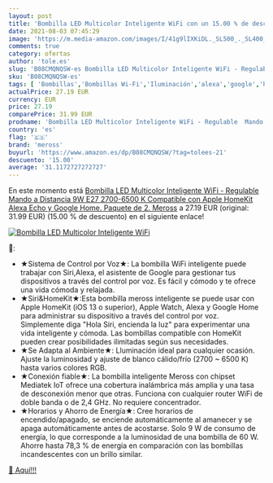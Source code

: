 ```yaml
---
layout: post
title: 'Bombilla LED Multicolor Inteligente WiFi con un 15.00 % de descuento'
date: 2021-08-03 07:45:29
image: 'https://m.media-amazon.com/images/I/41g9lIXKiDL._SL500_._SL400_.jpg'
comments: true
category: ofertas
author: 'tole.es'
slug: 'B08CMQNQSW-es Bombilla LED Multicolor Inteligente WiFi - Regulable Mando...'
sku: 'B08CMQNQSW-es'
tags: [ 'Bombillas','Bombillas Wi-Fi','Iluminación','alexa','google','home','meross', ]
actualPrice: 27.19 EUR
currency: EUR
price: 27.19
comparePrice: 31.99 EUR
prodname: 'Bombilla LED Multicolor Inteligente WiFi - Regulable  Mando a Distancia  9W  E27  2700-6500 K  Compatible con Apple HomeKit  Alexa Echo y Google Home. Paquete de 2. Meross'
country: 'es'
flag: '🇪🇸'
brand: 'meross'
buyurl: 'https://www.amazon.es/dp/B08CMQNQSW/?tag=tolees-21'
descuento: '15.00'
average: '31.1172727272727'
---
```


En este momento está [Bombilla LED Multicolor Inteligente WiFi - Regulable  Mando a Distancia  9W  E27  2700-6500 K  Compatible con Apple HomeKit  Alexa Echo y Google Home. Paquete de 2. Meross](https://www.amazon.es/dp/B08CMQNQSW/?tag=tolees-21) a 27.19 EUR (original: 31.99 EUR) (15.00 %  de descuento) en el siguiente enlace!

[![Bombilla LED Multicolor Inteligente WiFi](https://m.media-amazon.com/images/I/41g9lIXKiDL._SL500_._SL400_.jpg)](https://www.amazon.es/dp/B08CMQNQSW/?tag=tolees-21)

🔎:

- ★Sistema de Control por Voz★: La bombilla WiFi inteligente puede trabajar con Siri,Alexa, el asistente de Google para gestionar tus dispositivos a través del control por voz. Es fácil y cómodo y te ofrece una vida cómoda y relajada.
- ★Siri&HomeKit★:Esta bombilla meross inteligente se puede usar con Apple HomeKit (iOS 13 o superior), Apple Watch, Alexa y Google Home para administrar su dispositivo a través del control por voz. Simplemente diga "Hola Siri, encienda la luz" para experimentar una vida inteligente y cómoda. Las bombillas compatible con HomeKit pueden crear posibilidades ilimitadas según sus necesidades.
- ★Se Adapta al Ambiente★: Lluminación ideal para cualquier ocasión. Ajuste la luminosidad y ajuste de blanco cálido/frío (2700 ~ 6500 K) hasta varios colores RGB.
- ★Conexión fiable★: La bombilla inteligente Meross con chipset Mediatek IoT ofrece una cobertura inalámbrica más amplia y una tasa de desconexión menor que otras. Funciona con cualquier router WiFi de doble banda o de 2,4 GHz. No requiere concentrador.
- ★Horarios y Ahorro de Energía★: Cree horarios de encendido/apagado, se enciende automáticamente al amanecer y se apaga automáticamente antes de acostarse. Solo 9 W de consumo de energía, lo que corresponde a la luminosidad de una bombilla de 60 W. Ahorre hasta 78,3 % de energía en comparación con las bombillas incandescentes con un brillo similar.

[🛒 Aquí!!!](https://www.amazon.es/dp/B08CMQNQSW/?tag=tolees-21)
